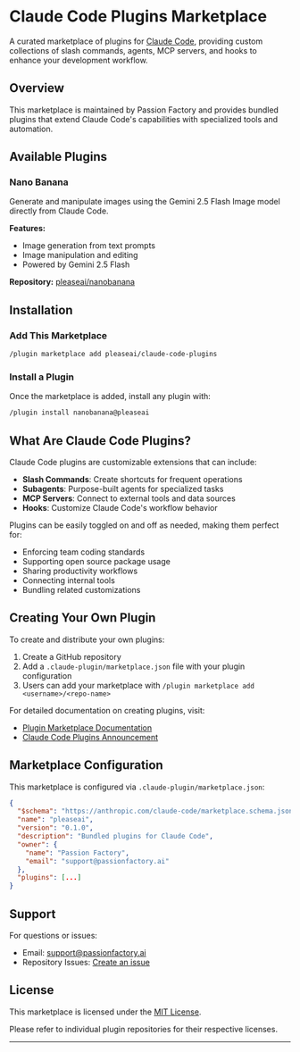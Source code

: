 # Claude Code Plugins Marketplace

A curated marketplace of plugins for [Claude Code](https://www.anthropic.com/news/claude-code-plugins), providing custom collections of slash commands, agents, MCP servers, and hooks to enhance your development workflow.

## Overview

This marketplace is maintained by Passion Factory and provides bundled plugins that extend Claude Code's capabilities with specialized tools and automation.

## Available Plugins

### Nano Banana

Generate and manipulate images using the Gemini 2.5 Flash Image model directly from Claude Code.

**Features:**
- Image generation from text prompts
- Image manipulation and editing
- Powered by Gemini 2.5 Flash

**Repository:** [pleaseai/nanobanana](https://github.com/pleaseai/nanobanana)

## Installation

### Add This Marketplace

```bash
/plugin marketplace add pleaseai/claude-code-plugins
```

### Install a Plugin

Once the marketplace is added, install any plugin with:

```bash
/plugin install nanobanana@pleaseai
```

## What Are Claude Code Plugins?

Claude Code plugins are customizable extensions that can include:

- **Slash Commands**: Create shortcuts for frequent operations
- **Subagents**: Purpose-built agents for specialized tasks
- **MCP Servers**: Connect to external tools and data sources
- **Hooks**: Customize Claude Code's workflow behavior

Plugins can be easily toggled on and off as needed, making them perfect for:
- Enforcing team coding standards
- Supporting open source package usage
- Sharing productivity workflows
- Connecting internal tools
- Bundling related customizations

## Creating Your Own Plugin

To create and distribute your own plugins:

1. Create a GitHub repository
2. Add a `.claude-plugin/marketplace.json` file with your plugin configuration
3. Users can add your marketplace with `/plugin marketplace add <username>/<repo-name>`

For detailed documentation on creating plugins, visit:
- [Plugin Marketplace Documentation](https://docs.claude.com/en/docs/claude-code/plugin-marketplaces#github-repositories)
- [Claude Code Plugins Announcement](https://www.anthropic.com/news/claude-code-plugins)

## Marketplace Configuration

This marketplace is configured via `.claude-plugin/marketplace.json`:

```json
{
  "$schema": "https://anthropic.com/claude-code/marketplace.schema.json",
  "name": "pleaseai",
  "version": "0.1.0",
  "description": "Bundled plugins for Claude Code",
  "owner": {
    "name": "Passion Factory",
    "email": "support@passionfactory.ai"
  },
  "plugins": [...]
}
```

## Support

For questions or issues:
- Email: support@passionfactory.ai
- Repository Issues: [Create an issue](https://github.com/pleaseai/claude-code-plugins/issues)

## License

This marketplace is licensed under the [MIT License](LICENSE).

Please refer to individual plugin repositories for their respective licenses.

---


